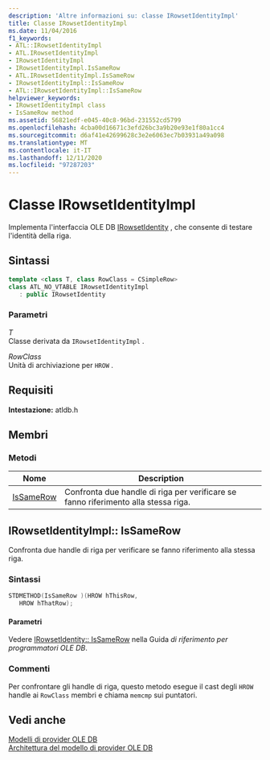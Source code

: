 ```yaml
---
description: 'Altre informazioni su: classe IRowsetIdentityImpl'
title: Classe IRowsetIdentityImpl
ms.date: 11/04/2016
f1_keywords:
- ATL::IRowsetIdentityImpl
- ATL.IRowsetIdentityImpl
- IRowsetIdentityImpl
- IRowsetIdentityImpl.IsSameRow
- ATL.IRowsetIdentityImpl.IsSameRow
- IRowsetIdentityImpl::IsSameRow
- ATL::IRowsetIdentityImpl::IsSameRow
helpviewer_keywords:
- IRowsetIdentityImpl class
- IsSameRow method
ms.assetid: 56821edf-e045-40c8-96bd-231552cd5799
ms.openlocfilehash: 4cba00d16671c3efd26bc3a9b20e93e1f80a1cc4
ms.sourcegitcommit: d6af41e42699628c3e2e6063ec7b03931a49a098
ms.translationtype: MT
ms.contentlocale: it-IT
ms.lasthandoff: 12/11/2020
ms.locfileid: "97287203"
---
```

# <a name="irowsetidentityimpl-class"></a>Classe IRowsetIdentityImpl

Implementa l'interfaccia OLE DB [IRowsetIdentity](/previous-versions/windows/desktop/ms715913(v=vs.85)) , che consente di testare l'identità della riga.

## <a name="syntax"></a>Sintassi

```cpp
template <class T, class RowClass = CSimpleRow>
class ATL_NO_VTABLE IRowsetIdentityImpl
   : public IRowsetIdentity
```

### <a name="parameters"></a>Parametri

*T*<br/>
Classe derivata da `IRowsetIdentityImpl` .

*RowClass*<br/>
Unità di archiviazione per `HROW` .

## <a name="requirements"></a>Requisiti

**Intestazione:** atldb.h

## <a name="members"></a>Membri

### <a name="methods"></a>Metodi

| Nome | Description |
|-|-|
|[IsSameRow](#issamerow)|Confronta due handle di riga per verificare se fanno riferimento alla stessa riga.|

## <a name="irowsetidentityimplissamerow"></a><a name="issamerow"></a> IRowsetIdentityImpl:: IsSameRow

Confronta due handle di riga per verificare se fanno riferimento alla stessa riga.

### <a name="syntax"></a>Sintassi

```cpp
STDMETHOD(IsSameRow )(HROW hThisRow,
   HROW hThatRow);
```

#### <a name="parameters"></a>Parametri

Vedere [IRowsetIdentity:: IsSameRow](/previous-versions/windows/desktop/ms719629(v=vs.85)) nella Guida *di riferimento per programmatori OLE DB*.

### <a name="remarks"></a>Commenti

Per confrontare gli handle di riga, questo metodo esegue il cast degli `HROW` handle ai `RowClass` membri e chiama `memcmp` sui puntatori.

## <a name="see-also"></a>Vedi anche

[Modelli di provider OLE DB](../../data/oledb/ole-db-provider-templates-cpp.md)<br/>
[Architettura del modello di provider OLE DB](../../data/oledb/ole-db-provider-template-architecture.md)
